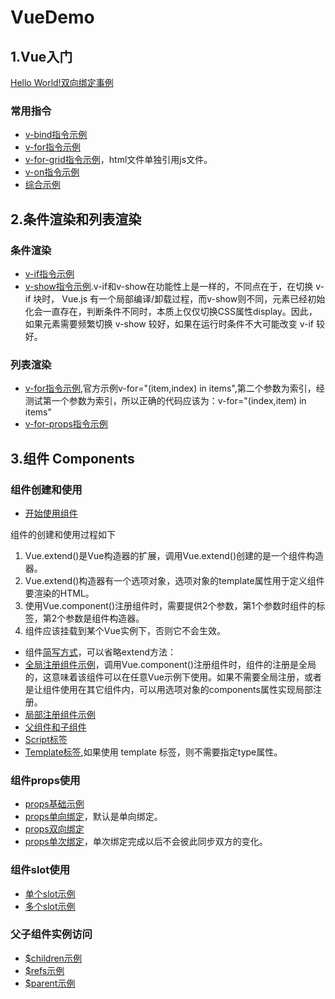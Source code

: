 # VueDemo
## 1.Vue入门
[Hello World!双向绑定事例](https://tzdk.github.io/VueDemo/01.Start/index.html)
### 常用指令
- [v-bind指令示例](https://tzdk.github.io/VueDemo/01.Start/v-bind.html)
- [v-for指令示例](https://tzdk.github.io/VueDemo/01.Start/v-for.html)
- [v-for-grid指令示例](https://tzdk.github.io/VueDemo/01.Start/v-for-grid.html)，html文件单独引用js文件。
- [v-on指令示例](https://tzdk.github.io/VueDemo/01.Start/v-on.html)
- [综合示例](https://tzdk.github.io/VueDemo/01.Start/simple-demo.html)

## 2.条件渲染和列表渲染
### 条件渲染
- [v-if指令示例](https://tzdk.github.io/VueDemo/02.ConditionalRendering/v-if.html)
- [v-show指令示例](https://tzdk.github.io/VueDemo/02.ConditionalRendering/v-show.html).v-if和v-show在功能性上是一样的，不同点在于，在切换 v-if 块时， Vue.js 有一个局部编译/卸载过程，而v-show则不同，元素已经初始化会一直存在，判断条件不同时，本质上仅仅切换CSS属性display。因此，如果元素需要频繁切换 v-show 较好，如果在运行时条件不大可能改变 v-if 较好。

### 列表渲染
- [v-for指令示例](https://tzdk.github.io/VueDemo/02.ConditionalRendering/v-for-demo.html),官方示例v-for="(item,index) in items",第二个参数为索引，经测试第一个参数为索引，所以正确的代码应该为：v-for="(index,item) in items"
- [v-for-props指令示例](https://tzdk.github.io/VueDemo/02.ConditionalRendering/v-for.html)

## 3.组件 Components
### 组件创建和使用
- [开始使用组件](https://tzdk.github.io/VueDemo/03.Components/simple-demo.html)

组件的创建和使用过程如下

1. Vue.extend()是Vue构造器的扩展，调用Vue.extend()创建的是一个组件构造器。 
2. Vue.extend()构造器有一个选项对象，选项对象的template属性用于定义组件要渲染的HTML。 
3. 使用Vue.component()注册组件时，需要提供2个参数，第1个参数时组件的标签，第2个参数是组件构造器。 
4. 组件应该挂载到某个Vue实例下，否则它不会生效。

- 组件[简写方式](https://tzdk.github.io/VueDemo/03.Components/simple-demo-another.html)，可以省略extend方法：
- [全局注册组件示例](https://tzdk.github.io/VueDemo/03.Components/global-registration.html)，调用Vue.component()注册组件时，组件的注册是全局的，这意味着该组件可以在任意Vue示例下使用。如果不需要全局注册，或者是让组件使用在其它组件内，可以用选项对象的components属性实现局部注册。
- [局部注册组件示例](https://tzdk.github.io/VueDemo/03.Components/local-registration.html)
- [父组件和子组件](https://tzdk.github.io/VueDemo/03.Components/parent-child-components.html)
- [Script标签](https://tzdk.github.io/VueDemo/03.Components/script-tag.html)
- [Template标签](https://tzdk.github.io/VueDemo/03.Components/template-tag.html),如果使用 template 标签，则不需要指定type属性。

### 组件props使用
- [props基础示例](https://tzdk.github.io/VueDemo/03.Components/props-simple-demo.html)
- [props单向绑定](https://tzdk.github.io/VueDemo/03.Components/single-bind-props.html)，默认是单向绑定。
- [props双向绑定](https://tzdk.github.io/VueDemo/03.Components/double-bind-props.html)
- [props单次绑定](https://tzdk.github.io/VueDemo/03.Components/once-bind-props.html)，单次绑定完成以后不会彼此同步双方的变化。

### 组件slot使用
- [单个slot示例](https://tzdk.github.io/VueDemo/03.Components/single-slot.html)
- [多个slot示例](https://tzdk.github.io/VueDemo/03.Components/dialog-slot.html)

### 父子组件实例访问
- [$children示例](https://tzdk.github.io/VueDemo/03.Components/children.html)
- [$refs示例](https://tzdk.github.io/VueDemo/03.Components/refs.html)
- [$parent示例](https://tzdk.github.io/VueDemo/03.Components/parent.html)
